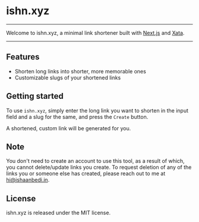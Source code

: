 # ishn.xyz

***
Welcome to ishn.xyz, a minimal link shortener built with [Next.js](https://nextjs.org/) and [Xata](https://xata.io/).
***

## Features
- Shorten long links into shorter, more memorable ones
- Customizable slugs of your shortened links

## Getting started
To use `ishn.xyz`, simply enter the long link you want to shorten in the input field and a slug for the same, and press the `Create` button. 

A shortened, custom link will be generated for you.

## Note
You don't need to create an account to use this tool, as a result of which, you cannot delete/update links you create. To request deletion of any of the links you or someone else has created, please reach out to me at hi@ishaanbedi.in.

## License
ishn.xyz is released under the MIT license.
